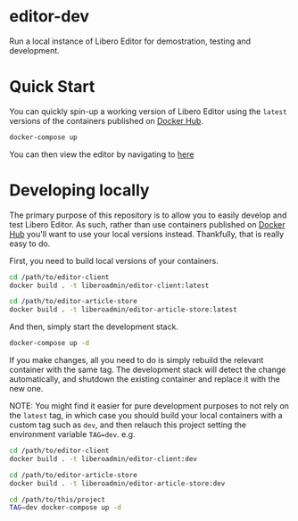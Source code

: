 # editor-dev

Run a local instance of Libero Editor for demostration, testing and development.

# Quick Start

You can quickly spin-up a working version of Libero Editor using the `latest` versions of the containers published on [Docker Hub](https://hub.docker.com/u/liberoadmin).

```sh
docker-compose up
```

You can then view the editor by navigating to [here](http://localhost:3000)

# Developing locally

The primary purpose of this repository is to allow you to easily develop and test Libero Editor. As such, rather than use containers published on [Docker Hub](https://hub.docker.com/u/liberoadmin) you'll want to use your local versions instead. Thankfully, that is really easy to do. 

First, you need to build local versions of your containers.

```sh
cd /path/to/editor-client
docker build . -t liberoadmin/editor-client:latest

cd /path/to/editor-article-store
docker build . -t liberoadmin/editor-article-store:latest
```

And then, simply start the development stack.

```sh
docker-compose up -d
```

If you make changes, all you need to do is simply rebuild the relevant container with the same tag. The development stack will detect the change automatically, and shutdown the existing container and replace it with the new one.

NOTE: You might find it easier for pure development purposes to not rely on the `latest` tag, in which case you should build your local containers with a custom tag such as `dev`, and then relauch this project setting the environment variable `TAG=dev`. e.g.

```sh
cd /path/to/editor-client
docker build . -t liberoadmin/editor-client:dev

cd /path/to/editor-article-store
docker build . -t liberoadmin/editor-article-store:dev

cd /path/to/this/project
TAG=dev docker-compose up -d
```
